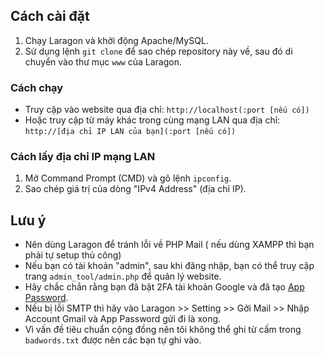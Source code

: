 ## Cách cài đặt

1. Chạy Laragon và khởi động Apache/MySQL.
2. Sử dụng lệnh `git clone` để sao chép repository này về, sau đó di chuyển vào thư mục `www` của Laragon.

### Cách chạy

- Truy cập vào website qua địa chỉ: `http://localhost(:port [nếu có])`
- Hoặc truy cập từ máy khác trong cùng mạng LAN qua địa chỉ: `http://[địa chỉ IP LAN của bạn](:port [nếu có])`

### Cách lấy địa chỉ IP mạng LAN

1. Mở Command Prompt (CMD) và gõ lệnh `ipconfig`.
2. Sao chép giá trị của dòng "IPv4 Address" (địa chỉ IP).

## Lưu ý
- Nên dùng Laragon để tránh lỗi về PHP Mail ( nếu dùng XAMPP thì bạn phải tự setup thủ công)
- Nếu bạn có tài khoản "admin", sau khi đăng nhập, bạn có thể truy cập trang `admin_tool/admin.php` để quản lý website.
- Hãy chắc chắn rằng bạn đã bật 2FA tài khoản Google và đã tạo [App Password](https://myaccount.google.com/apppasswords).
- Nếu bị lỗi SMTP thì hãy vào Laragon >> Setting >> Gởi Mail >> Nhập Account Gmail và App Password gửi đi là xong.
- Vì vấn đề tiêu chuẩn cộng đồng nên tôi không thể ghi từ cấm trong `badwords.txt` được nên các bạn tự ghi vào.

